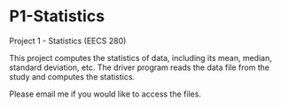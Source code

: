 # P1-Statistics

Project 1 - Statistics (EECS 280)

This project computes the statistics of data, including its mean, median, standard deviation, etc. The driver program reads the data file from the study and computes the statistics.

Please email me if you would like to access the files.
